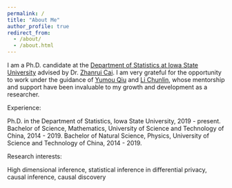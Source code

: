 ```yaml
---
permalink: /
title: "About Me"
author_profile: true
redirect_from: 
  - /about/
  - /about.html
---
```


I am a Ph.D. candidate at the [Department of Statistics at Iowa State University](https://www.stat.iastate.edu/) advised by Dr. [Zhanrui Cai](https://zhanruicai.github.io/). I am very grateful for the opportunity to work under the guidance of [Yumou Qiu](https://yumou.org/) and [Li Chunlin](https://faculty.sites.iastate.edu/chunlin/), whose mentorship and support have been invaluable to my growth and development as a researcher.

Experience:

Ph.D. in the Department of Statistics, Iowa State University, 2019 - present.
Bachelor of Science, Mathematics, University of Science and Technology of China, 2014 - 2019.
Bachelor of Natural Science, Physics, University of Science and Technology of China, 2014 - 2019.

Research interests:

High dimensional inference, statistical inference in differential privacy, causal inference, causal discovery

